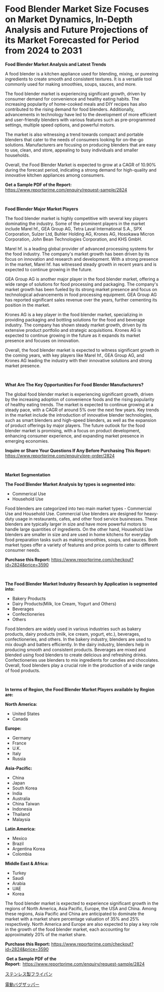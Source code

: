 <p><h1>Food Blender Market Size Focuses on Market Dynamics, In-Depth Analysis and Future Projections of its Market Forecasted for Period from 2024 to 2031</h1></p><p><strong>Food Blender Market Analysis and Latest Trends</strong></p>
<p><p>A food blender is a kitchen appliance used for blending, mixing, or pureeing ingredients to create smooth and consistent textures. It is a versatile tool commonly used for making smoothies, soups, sauces, and more.</p><p>The food blender market is experiencing significant growth, driven by consumer demand for convenience and healthy eating habits. The increasing popularity of home-cooked meals and DIY recipes has also contributed to the rising demand for food blenders. Additionally, advancements in technology have led to the development of more efficient and user-friendly blenders with various features such as pre-programmed settings, multiple speed options, and powerful motors.</p><p>The market is also witnessing a trend towards compact and portable blenders that cater to the needs of consumers looking for on-the-go solutions. Manufacturers are focusing on producing blenders that are easy to use, clean, and store, appealing to busy individuals and smaller households.</p><p>Overall, the Food Blender Market is expected to grow at a CAGR of 10.90% during the forecast period, indicating a strong demand for high-quality and innovative kitchen appliances among consumers.</p></p>
<p><strong>Get a Sample PDF of the Report:&nbsp;</strong> <a href="https://www.reportprime.com/enquiry/request-sample/2824">https://www.reportprime.com/enquiry/request-sample/2824</a></p>
<p>&nbsp;</p>
<p><strong>Food Blender Major Market Players</strong></p>
<p><p>The food blender market is highly competitive with several key players dominating the industry. Some of the prominent players in the market include Marel hf., GEA Group AG, Tetra Laval International S.A., SPX Corporation, Sulzer Ltd, Buhler Holding AG, Krones AG, Hosokawa Micron Corporation, John Bean Technologies Corporation, and KHS GmbH.</p><p>Marel hf. is a leading global provider of advanced processing systems for the food industry. The company's market growth has been driven by its focus on innovation and research and development. With a strong presence in the market, Marel hf. has witnessed steady growth in recent years and is expected to continue growing in the future.</p><p>GEA Group AG is another major player in the food blender market, offering a wide range of solutions for food processing and packaging. The company's market growth has been fueled by its strong market presence and focus on technological advancements in food processing equipment. GEA Group AG has reported significant sales revenue over the years, further cementing its position in the market.</p><p>Krones AG is a key player in the food blender market, specializing in providing packaging and bottling solutions for the food and beverage industry. The company has shown steady market growth, driven by its extensive product portfolio and strategic acquisitions. Krones AG is expected to continue growing in the future as it expands its market presence and focuses on innovation.</p><p>Overall, the food blender market is expected to witness significant growth in the coming years, with key players like Marel hf., GEA Group AG, and Krones AG leading the industry with their innovative solutions and strong market presence.</p></p>
<p>&nbsp;</p>
<p><strong>What Are The Key Opportunities For Food Blender Manufacturers?</strong></p>
<p><p>The global food blender market is experiencing significant growth, driven by the increasing adoption of convenience foods and the rising popularity of healthy eating trends. The market is expected to continue growing at a steady pace, with a CAGR of around 5% over the next few years. Key trends in the market include the introduction of innovative blender technologies, such as smart blenders and high-speed blenders, as well as the expansion of product offerings by major players. The future outlook for the food blender market is promising, with a focus on product development, enhancing consumer experience, and expanding market presence in emerging economies.</p></p>
<p><strong>Inquire or Share Your Questions If Any Before Purchasing This Report:</strong> <a href="https://www.reportprime.com/enquiry/pre-order/2824">https://www.reportprime.com/enquiry/pre-order/2824</a></p>
<p>&nbsp;</p>
<p><strong>Market Segmentation</strong></p>
<p><strong>The Food Blender Market Analysis by types is segmented into:</strong></p>
<p><ul><li>Commerical Use</li><li>Household Use</li></ul></p>
<p><p>Food blenders are categorized into two main market types - Commercial Use and Household Use. Commercial Use blenders are designed for heavy-duty usage in restaurants, cafes, and other food service businesses. These blenders are typically larger in size and have more powerful motors to handle large quantities of ingredients. On the other hand, Household Use blenders are smaller in size and are used in home kitchens for everyday food preparation tasks such as making smoothies, soups, and sauces. Both market types offer a variety of features and price points to cater to different consumer needs.</p></p>
<p><strong>Purchase this Report:&nbsp;</strong><a href="https://www.reportprime.com/checkout?id=2824&price=3590">https://www.reportprime.com/checkout?id=2824&price=3590</a></p>
<p>&nbsp;</p>
<p><strong>The Food Blender Market Industry Research by Application is segmented into:</strong></p>
<p><ul><li>Bakery Products</li><li>Dairy Products(Milk, Ice Cream, Yogurt and Others)</li><li>Beverages</li><li>Confectioneries</li><li>Others</li></ul></p>
<p><p>Food blenders are widely used in various industries such as bakery products, dairy products (milk, ice cream, yogurt, etc.), beverages, confectioneries, and others. In the bakery industry, blenders are used to mix dough and batters efficiently. In the dairy industry, blenders help in producing smooth and consistent products. Beverages are mixed and blended using food blenders to create delicious and refreshing drinks. Confectioneries use blenders to mix ingredients for candies and chocolates. Overall, food blenders play a crucial role in the production of a wide range of food products.</p></p>
<p>&nbsp;</p>
<p><strong>In terms of Region, the Food Blender Market Players available by Region are:</strong></p>
<p>
    <p> <strong> North America: </strong>
        <ul>
            <li>United States</li>
            <li>Canada</li>
        </ul>
        </p> 
    <p> <strong> Europe: </strong>
        <ul>
            <li>Germany</li>
            <li>France</li>
            <li>U.K.</li>
            <li>Italy</li>
            <li>Russia</li>
        </ul>
        </p> 
    <p> <strong> Asia-Pacific: </strong>
        <ul>
            <li>China</li>
            <li>Japan</li>
            <li>South Korea</li>
            <li>India</li>
            <li>Australia</li>
            <li>China Taiwan</li>
            <li>Indonesia</li>
            <li>Thailand</li>
            <li>Malaysia</li>
        </ul>
        </p> 
    <p> <strong> Latin America: </strong>
        <ul>
            <li>Mexico</li>
            <li>Brazil</li>
            <li>Argentina Korea</li>
            <li>Colombia</li>
        </ul>
        </p> 
    <p> <strong> Middle East & Africa: </strong>
        <ul>
            <li>Turkey</li>
            <li>Saudi</li>
            <li>Arabia</li>
            <li>UAE</li>
            <li>Korea</li>
        </ul>
    </p>
    </p>
<p><p>The food blender market is expected to experience significant growth in the regions of North America, Asia Pacific, Europe, the USA and China. Among these regions, Asia Pacific and China are anticipated to dominate the market with a market share percentage valuation of 35% and 25% respectively. North America and Europe are also expected to play a key role in the growth of the food blender market, each accounting for approximately 20% of the market share.</p></p>
<p><strong>Purchase this Report: </strong><a href="https://www.reportprime.com/checkout?id=2824&price=3590">https://www.reportprime.com/checkout?id=2824&price=3590</a></p>
<p>&nbsp;<strong>Get a Sample PDF of the Report:&nbsp;&nbsp;</strong><a href="https://www.reportprime.com/enquiry/request-sample/2824">https://www.reportprime.com/enquiry/request-sample/2824</a></p>
<p><strong></strong></p>
<p><p><a href="https://github.com/vlcostes/Market-Research-Report-List-1/blob/main/611783512436.md">ステンレス製フライパン</a></p><p><a href="https://github.com/EstaSprer20231/Market-Research-Report-List-1/blob/main/668007312437.md">電動バグザッパー</a></p></p>